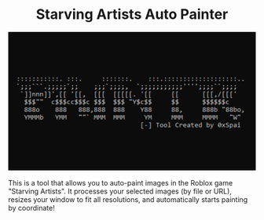 <div align="center">
    <h1>Starving Artists Auto Painter</h1>
</div>

![Starving Artists Auto Painter](screenshots/main.jpg)

This is a tool that allows you to auto-paint images in the Roblox game "Starving Artists". It processes your selected images (by file or URL), resizes your window to fit all resolutions, and automatically starts painting by coordinate!

